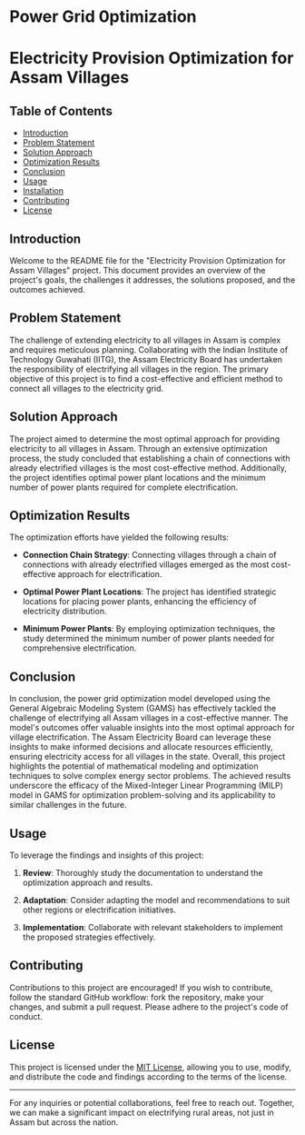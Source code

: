 # Power Grid 0ptimization
# Electricity Provision Optimization for Assam Villages



## Table of Contents

- [Introduction](#introduction)
- [Problem Statement](#problem-statement)
- [Solution Approach](#solution-approach)
- [Optimization Results](#optimization-results)
- [Conclusion](#conclusion)
- [Usage](#usage)
- [Installation](#installation)
- [Contributing](#contributing)
- [License](#license)

## Introduction

Welcome to the README file for the "Electricity Provision Optimization for Assam Villages" project. This document provides an overview of the project's goals, the challenges it addresses, the solutions proposed, and the outcomes achieved.

## Problem Statement

The challenge of extending electricity to all villages in Assam is complex and requires meticulous planning. Collaborating with the Indian Institute of Technology Guwahati (IITG), the Assam Electricity Board has undertaken the responsibility of electrifying all villages in the region. The primary objective of this project is to find a cost-effective and efficient method to connect all villages to the electricity grid.

## Solution Approach

The project aimed to determine the most optimal approach for providing electricity to all villages in Assam. Through an extensive optimization process, the study concluded that establishing a chain of connections with already electrified villages is the most cost-effective method. Additionally, the project identifies optimal power plant locations and the minimum number of power plants required for complete electrification.

## Optimization Results

The optimization efforts have yielded the following results:

- **Connection Chain Strategy**: Connecting villages through a chain of connections with already electrified villages emerged as the most cost-effective approach for electrification.

- **Optimal Power Plant Locations**: The project has identified strategic locations for placing power plants, enhancing the efficiency of electricity distribution.

- **Minimum Power Plants**: By employing optimization techniques, the study determined the minimum number of power plants needed for comprehensive electrification.

## Conclusion

In conclusion, the power grid optimization model developed using the General Algebraic Modeling System (GAMS) has effectively tackled the challenge of electrifying all Assam villages in a cost-effective manner. The model's outcomes offer valuable insights into the most optimal approach for village electrification. The Assam Electricity Board can leverage these insights to make informed decisions and allocate resources efficiently, ensuring electricity access for all villages in the state. Overall, this project highlights the potential of mathematical modeling and optimization techniques to solve complex energy sector problems. The achieved results underscore the efficacy of the Mixed-Integer Linear Programming (MILP) model in GAMS for optimization problem-solving and its applicability to similar challenges in the future.

## Usage

To leverage the findings and insights of this project:

1. **Review**: Thoroughly study the documentation to understand the optimization approach and results.

2. **Adaptation**: Consider adapting the model and recommendations to suit other regions or electrification initiatives.

3. **Implementation**: Collaborate with relevant stakeholders to implement the proposed strategies effectively.


## Contributing

Contributions to this project are encouraged! If you wish to contribute, follow the standard GitHub workflow: fork the repository, make your changes, and submit a pull request. Please adhere to the project's code of conduct.

## License

This project is licensed under the [MIT License](LICENSE.txt), allowing you to use, modify, and distribute the code and findings according to the terms of the license.

---

For any inquiries or potential collaborations, feel free to reach out. Together, we can make a significant impact on electrifying rural areas, not just in Assam but across the nation.
